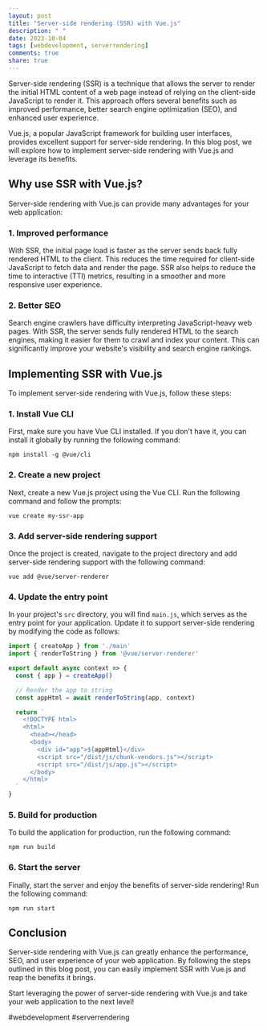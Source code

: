 ```yaml
---
layout: post
title: "Server-side rendering (SSR) with Vue.js"
description: " "
date: 2023-10-04
tags: [webdevelopment, serverrendering]
comments: true
share: true
---
```


Server-side rendering (SSR) is a technique that allows the server to render the initial HTML content of a web page instead of relying on the client-side JavaScript to render it. This approach offers several benefits such as improved performance, better search engine optimization (SEO), and enhanced user experience.

Vue.js, a popular JavaScript framework for building user interfaces, provides excellent support for server-side rendering. In this blog post, we will explore how to implement server-side rendering with Vue.js and leverage its benefits.

## Why use SSR with Vue.js?

Server-side rendering with Vue.js can provide many advantages for your web application:

### 1. Improved performance

With SSR, the initial page load is faster as the server sends back fully rendered HTML to the client. This reduces the time required for client-side JavaScript to fetch data and render the page. SSR also helps to reduce the time to interactive (TTI) metrics, resulting in a smoother and more responsive user experience.

### 2. Better SEO

Search engine crawlers have difficulty interpreting JavaScript-heavy web pages. With SSR, the server sends fully rendered HTML to the search engines, making it easier for them to crawl and index your content. This can significantly improve your website's visibility and search engine rankings.

## Implementing SSR with Vue.js

To implement server-side rendering with Vue.js, follow these steps:

### 1. Install Vue CLI

First, make sure you have Vue CLI installed. If you don't have it, you can install it globally by running the following command:

```
npm install -g @vue/cli
```

### 2. Create a new project

Next, create a new Vue.js project using the Vue CLI. Run the following command and follow the prompts:

```
vue create my-ssr-app
```

### 3. Add server-side rendering support

Once the project is created, navigate to the project directory and add server-side rendering support with the following command:

```
vue add @vue/server-renderer
```

### 4. Update the entry point

In your project's `src` directory, you will find `main.js`, which serves as the entry point for your application. Update it to support server-side rendering by modifying the code as follows:

```javascript
import { createApp } from './main'
import { renderToString } from '@vue/server-renderer'

export default async context => {
  const { app } = createApp()

  // Render the app to string
  const appHtml = await renderToString(app, context)

  return `
    <!DOCTYPE html>
    <html>
      <head></head>
      <body>
        <div id="app">${appHtml}</div>
        <script src="/dist/js/chunk-vendors.js"></script>
        <script src="/dist/js/app.js"></script>
      </body>
    </html>
  `
}
```

### 5. Build for production

To build the application for production, run the following command:

```
npm run build
```

### 6. Start the server

Finally, start the server and enjoy the benefits of server-side rendering! Run the following command:

```
npm run start
```

## Conclusion

Server-side rendering with Vue.js can greatly enhance the performance, SEO, and user experience of your web application. By following the steps outlined in this blog post, you can easily implement SSR with Vue.js and reap the benefits it brings.

Start leveraging the power of server-side rendering with Vue.js and take your web application to the next level!

#webdevelopment #serverrendering